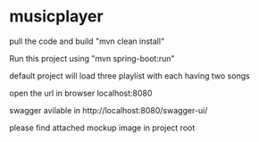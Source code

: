 # musicplayer

pull the code and build "mvn clean install" 

Run this project using "mvn spring-boot:run"

default project will load three playlist with each having two songs

open the url in browser localhost:8080

swagger avilable in http://localhost:8080/swagger-ui/

please find attached mockup image in project root
